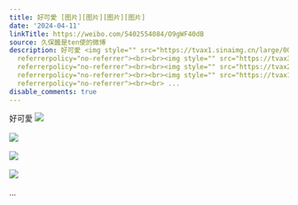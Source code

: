 ```yaml
---
title: 好可愛 [图片][图片][图片][图片]
date: '2024-04-11'
linkTitle: https://weibo.com/5402554084/O9gWF40dB
source: 久保醬是ten使的微博
description: 好可愛 <img style="" src="https://tvax1.sinaimg.cn/large/005TCz76gy1hon9fnf5vgj30mz0mzmyl.jpg"
  referrerpolicy="no-referrer"><br><br><img style="" src="https://tvax3.sinaimg.cn/large/005TCz76gy1hon9fo113vj30mz0mzta8.jpg"
  referrerpolicy="no-referrer"><br><br><img style="" src="https://tvax2.sinaimg.cn/large/005TCz76gy1hon9fonso3j30mz0mzabk.jpg"
  referrerpolicy="no-referrer"><br><br><img style="" src="https://tvax1.sinaimg.cn/large/005TCz76gy1hon9fpbhy2j30mz0mzabi.jpg"
  referrerpolicy="no-referrer"><br><br> ...
disable_comments: true
---
```

好可愛 <img style="" src="https://tvax1.sinaimg.cn/large/005TCz76gy1hon9fnf5vgj30mz0mzmyl.jpg" referrerpolicy="no-referrer"><br><br><img style="" src="https://tvax3.sinaimg.cn/large/005TCz76gy1hon9fo113vj30mz0mzta8.jpg" referrerpolicy="no-referrer"><br><br><img style="" src="https://tvax2.sinaimg.cn/large/005TCz76gy1hon9fonso3j30mz0mzabk.jpg" referrerpolicy="no-referrer"><br><br><img style="" src="https://tvax1.sinaimg.cn/large/005TCz76gy1hon9fpbhy2j30mz0mzabi.jpg" referrerpolicy="no-referrer"><br><br> ...